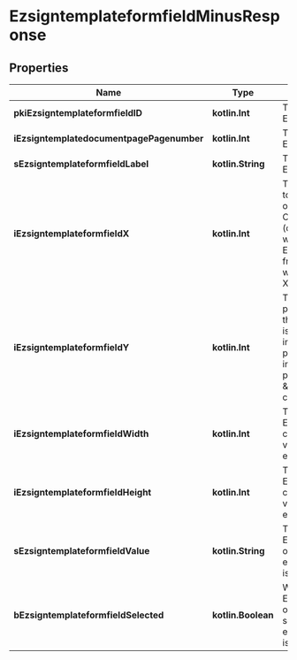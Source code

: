 
# EzsigntemplateformfieldMinusResponse

## Properties
Name | Type | Description | Notes
------------ | ------------- | ------------- | -------------
**pkiEzsigntemplateformfieldID** | **kotlin.Int** | The unique ID of the Ezsigntemplateformfield | 
**iEzsigntemplatedocumentpagePagenumber** | **kotlin.Int** | The page number in the Ezsigntemplatedocument | 
**sEzsigntemplateformfieldLabel** | **kotlin.String** | The Label for the Ezsigntemplateformfield | 
**iEzsigntemplateformfieldX** | **kotlin.Int** | The X coordinate (Horizontal) where to put the Ezsigntemplateformfield on the Ezsigntemplatepage.  Coordinate is calculated at 100dpi (dot per inch). So for example, if you want to put the Ezsigntemplateformfield 2 inches from the left border of the page, you would use \&quot;200\&quot; for the X coordinate. | 
**iEzsigntemplateformfieldY** | **kotlin.Int** | The Y coordinate (Vertical) where to put the Ezsigntemplateformfield on the Ezsigntemplatepage.  Coordinate is calculated at 100dpi (dot per inch). So for example, if you want to put the Ezsigntemplateformfield 3 inches from the top border of the page, you would use \&quot;300\&quot; for the Y coordinate. | 
**iEzsigntemplateformfieldWidth** | **kotlin.Int** | The Width of the Ezsigntemplateformfield in pixels calculated at 100 DPI  The allowed values are varying based on the eEzsigntemplateformfieldgroupType.  | eEzsigntemplateformfieldgroupType | Valid values | | ------------------------- | ------------ | | Checkbox                  | 22           | | Dropdown                  | 22-65535     | | Radio                     | 22           | | Text                      | 22-65535     | | Textarea                  | 22-65535     | | 
**iEzsigntemplateformfieldHeight** | **kotlin.Int** | The Height of the Ezsigntemplateformfield in pixels calculated at 100 DPI  The allowed values are varying based on the eEzsigntemplateformfieldgroupType.  | eEzsigntemplateformfieldgroupType | Valid values | | ------------------------- | ------------ | | Checkbox                  | 22           | | Dropdown                  | 22           | | Radio                     | 22           | | Text                      | 22           | | Textarea                  | 22-65535     |  | 
**sEzsigntemplateformfieldValue** | **kotlin.String** | The value for the Ezsigntemplateformfield  This can only be set if eEzsigntemplateformfieldgroupType is Checkbox or Radio |  [optional]
**bEzsigntemplateformfieldSelected** | **kotlin.Boolean** | Whether the Ezsigntemplateformfield is selected or not by default.  This can only be set if eEzsigntemplateformfieldgroupType is **Checkbox** or **Radio** |  [optional]



